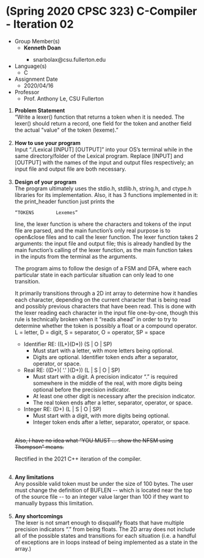# (Spring 2020 CPSC 323) C-Compiler - Iteration 02

<ul>
<li>Group Member(s)
	<ul><li><b>Kenneth Doan</b></li>
    <ul><li>snarbolax@csu.fullerton.edu</li></ul>
    </ul>
    </li>

<li>Language(s)
	<ul><li>C</li></ul>
    </li>
    
<li>Assignment Date
	<ul><li>2020/04/16</li></ul>
</li>

<li>Professor
	<ul><li>Prof. Anthony Le, CSU Fullerton</li></ul>
	</li>
</ul>

<ol><li><b>Problem Statement</b></li>
“Write a lexer() function that returns a token when it is needed. The  lexer() should return a record, one field for the token and another field the actual "value" of the token (lexeme).”
<br></br>

<li><b>How to use your program</b></li>
Input “./Lexical [INPUT] [OUTPUT]” into your OS’s terminal while in the same directory/folder of the Lexical program. Replace [INPUT] and [OUTPUT] with the names of the input and output files respectively; an input file and output file are both necessary.
<br></br>

<li><b>Design of your program</b></li>
The program ultimately uses the stdio.h, stdlib.h, string.h, and ctype.h libraries for its implementation. Also, it has 3 functions implemented in it: the print_header function just prints the 

	“TOKENS        Lexemes”
        
line, the lexer function is where the characters and tokens of the input file are parsed, and the main function’s only real purpose is to open&close files and to call the lexer function.  The lexer function takes 2 arguments: the input file and output file; this is already handled by the main function’s calling of the lexer function, as the main function takes in the inputs from the terminal as the arguments.

The program aims to follow the design of a FSM and DFA, where each particular state in each particular situation can only lead to one transition.

It primarily transitions through a 2D int array to determine how it handles each character, depending on the current character that is being read and possibly previous characters that have been read. This is done with the lexer reading each character in the input file one-by-one, though this rule is technically broken when it “reads ahead” in order to try to determine whether the token is possibly a float or a compound operator.
L = letter, D = digit, S = separator, O = operator, SP = space

* Identifier RE: ((L+)(D*)) (S | O | SP)
	* Must start with a letter, with more letters being optional. 
	* Digits are optional. 
Identifier token ends after a separator, operator, or space.
* Real RE: ((D+)( ‘.’ )(D+)) (L | S | O | SP)
	* Must start with a digit. A precision indicator “.” is required somewhere in the middle of the real, with more digits being optional before the precision indicator.
	* At least one other digit is necessary after the precision indicator.
	* The real token ends after a letter, separator, operator, or space.
* Integer RE: (D+) (L | S | O | SP)
	* Must start with a digit, with more digits being optional.
	* Integer token ends after a letter, separator, operator, or space.
<br></br>

~~Also, I have no idea what “YOU MUST ... show the NFSM using Thompson” means.~~

Rectified in the 2021 C++ iteration of the compiler.
<br></br>

<li><b>Any limitations</b></li>
Any possible valid token must be under the size of 100 bytes. The user must change the definition of BUFLEN -- which is located near the top of the source file -- to an integer value larger than 100 if they want to manually bypass this limitation.
<br></br>

<li><b>Any shortcomings</b></li>
The lexer is not smart enough to disqualify floats that have multiple precision indicators “.” from being floats. The 2D array does not include all of the possible states and transitions for each situation (i.e. a handful of exceptions are in loops instead of being implemented as a state in the array.)
</ol>